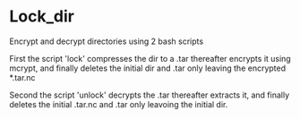 # Lock_dir
Encrypt and decrypt directories using 2 bash scripts

First the script 'lock' compresses the dir to a .tar thereafter encrypts it using mcrypt, and
finally deletes the initial dir and .tar only leaving the encrypted *.tar.nc

Second the script 'unlock' decrypts the .tar thereafter extracts it, and finally deletes
the initial .tar.nc and .tar only leavoing the initial dir.
